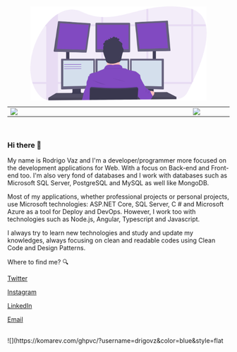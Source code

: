 <center>
    <p>
        <img width="400px" align="center" style="display: block; margin: 0 auto; cursor: normal;" src="svg/programming.svg" />
    </p>
</center>

<center>
    <table>
        <tr>
            <td><img width="400px" align="left" src="https://github-readme-stats.vercel.app/api/top-langs/?username=drigovz&hide=html&layout=compact&theme=buefy" /></td>
            <td><img width="495px" align="left" src="https://github-readme-stats.vercel.app/api?username=drigovz&theme=buefy"/></td>
        </tr>   
    </table>
</center>  

<br />

### Hi there 👋

My name is Rodrigo Vaz and I'm a developer/programmer more focused on the development applications for Web. With a focus on Back-end and Front-end too. I'm also very fond of databases and I work with databases such as Microsoft SQL Server, PostgreSQL and MySQL as well like MongoDB.

Most of my applications, whether professional projects or personal projects, use Microsoft technologies: ASP.NET Core, SQL Server, C # and Microsoft Azure as a tool for Deploy and DevOps. However, I work too with technologies such as Node.js, Angular, Typescript and Javascript.

I always try to learn new technologies and study and update my knowledges, always focusing on clean and readable codes using Clean Code and Design Patterns.

Where to find me? 🔍

<a href="https://twitter.com/drigovz" target="_blank">Twitter</a>

<a href="https://www.instagram.com/drigo_vz/" target="_blank">Instagram</a>

<a href="https://www.linkedin.com/in/rodrigo-vaz-del-pino/" target="_blank">LinkedIn</a>

<a href="mailto:rodrigodp2014@gmail.com">Email</a>

<br />
![](https://komarev.com/ghpvc/?username=drigovz&color=blue&style=flat